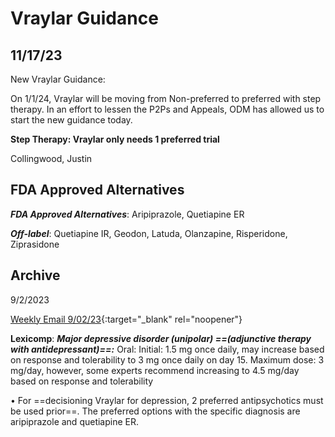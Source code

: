 # Vraylar Guidance

## 11/17/23



New Vraylar Guidance:

On 1/1/24, Vraylar will be moving from Non-preferred to preferred with step therapy.  In an effort to lessen the P2Ps and Appeals, ODM has allowed us to start the new guidance today. 

**Step Therapy: Vraylar only needs 1 preferred trial**

Collingwood, Justin

## FDA Approved Alternatives

***FDA Approved Alternatives***: Aripiprazole, Quetiapine ER

***Off-label***: Quetiapine IR, Geodon, Latuda, Olanzapine, Risperidone, Ziprasidone

 
## Archive 

9/2/2023

[Weekly Email 9/02/23](https://mygainwell-my.sharepoint.com/:w:/g/personal/christopher_nguyen_gainwelltechnologies_com/EbKyADESU_ZFq34v8LclCwoBT3LoDtroZEYJuNBbRJ7YUQ?e=eZmqEt){:target="_blank" rel="noopener"}

**Lexicomp**: ***Major depressive disorder (unipolar) ==(adjunctive therapy with antidepressant)==:*** Oral: Initial: 1.5 mg once daily, may increase based on response and tolerability to 3 mg once daily on day 15. Maximum dose: 3 mg/day, however, some experts recommend increasing to 4.5 mg/day based on response and tolerability

•	For ==decisioning Vraylar for depression, 2 preferred antipsychotics must be used prior==. The preferred options with the specific diagnosis are aripiprazole and quetiapine ER. 




